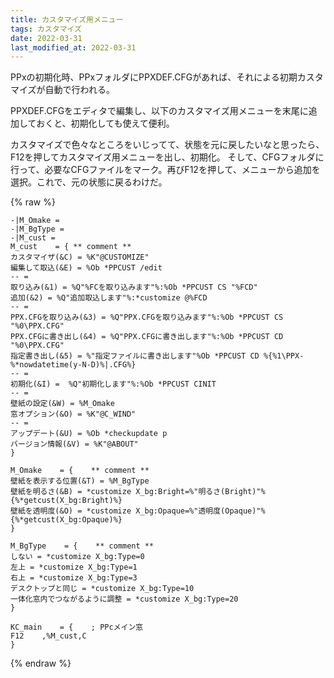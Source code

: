 ```yaml
---
title: カスタマイズ用メニュー
tags: カスタマイズ
date: 2022-03-31
last_modified_at: 2022-03-31
---
```


PPxの初期化時、PPxフォルダにPPXDEF.CFGがあれば、それによる初期カスタマイズが自動で行われる。

PPXDEF.CFGをエディタで編集し、以下のカスタマイズ用メニューを末尾に追加しておくと、初期化しても使えて便利。

カスタマイズで色々なところをいじってて、状態を元に戻したいなと思ったら、F12を押してカスタマイズ用メニューを出し、初期化。 そして、CFGフォルダに行って、必要なCFGファイルをマーク。再びF12を押して、メニューから追加を選択。これで、元の状態に戻るわけだ。

{% raw %}
```text
-|M_Omake =
-|M_BgType =
-|M_cust =
M_cust    = { ** comment **
カスタマイザ(&C) = %K"@CUSTOMIZE"
編集して取込(&E) = %Ob *PPCUST /edit
-- =
取り込み(&1) = %Q"%FCを取り込みます"%:%Ob *PPCUST CS "%FCD"
追加(&2) = %Q"追加取込します"%:*customize @%FCD
-- =
PPX.CFGを取り込み(&3) = %Q"PPX.CFGを取り込みます"%:%Ob *PPCUST CS "%0\PPX.CFG"
PPX.CFGに書き出し(&4) = %Q"PPX.CFGに書き出します"%:%Ob *PPCUST CD "%0\PPX.CFG"
指定書き出し(&5) = %"指定ファイルに書き出します"%Ob *PPCUST CD %{%1\PPX-%*nowdatetime(y-N-D)%|.CFG%}
-- =
初期化(&I) =  %Q"初期化します"%:%Ob *PPCUST CINIT
-- =
壁紙の設定(&W) = %M_Omake
窓オプション(&O) = %K"@C_WIND"
-- =
アップデート(&U) = %Ob *checkupdate p
バージョン情報(&V) = %K"@ABOUT"
}

M_Omake    = {    ** comment **
壁紙を表示する位置(&T) = %M_BgType
壁紙を明るさ(&B) = *customize X_bg:Bright=%"明るさ(Bright)"%{%*getcust(X_bg:Bright)%}
壁紙を透明度(&O) = *customize X_bg:Opaque=%"透明度(Opaque)"%{%*getcust(X_bg:Opaque)%}
}

M_BgType    = {    ** comment **
しない = *customize X_bg:Type=0
左上 = *customize X_bg:Type=1
右上 = *customize X_bg:Type=3
デスクトップと同じ = *customize X_bg:Type=10
一体化窓内でつながるように調整 = *customize X_bg:Type=20
}

KC_main    = {    ; PPcメイン窓
F12    ,%M_cust,C
}
```
{% endraw %}

